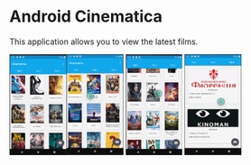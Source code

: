 # Android Cinematica

This application allows you to view the latest films.

<img src="Снимок экрана 2019-12-20 в 14.52.45.png" width = 20%><img src="Снимок экрана 2019-12-20 в 14.53.07.png" width = 20%>
<img src="Снимок экрана 2019-12-20 в 14.52.57.png" width = 20%>
<img src="Снимок экрана 2019-12-20 в 14.53.15.png" width = 20%>

